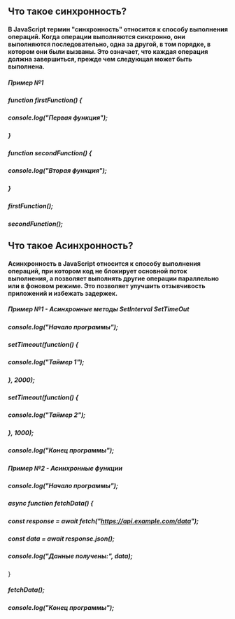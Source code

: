 ## Что такое синхронность?

#### В JavaScript термин "синхронность" относится к способу выполнения операций. Когда операции выполняются синхронно, они выполняются последовательно, одна за другой, в том порядке, в котором они были вызваны. Это означает, что каждая операция должна завершиться, прежде чем следующая может быть выполнена.

##### Пример №1

##### function firstFunction() {

##### console.log("Первая функция");

##### }

##### function secondFunction() {

##### console.log("Вторая функция");

##### }

##### firstFunction();

##### secondFunction();

## Что такое Асинхронность?

#### Асинхронность в JavaScript относится к способу выполнения операций, при котором код не блокирует основной поток выполнения, а позволяет выполнять другие операции параллельно или в фоновом режиме. Это позволяет улучшить отзывчивость приложений и избежать задержек.

##### Пример №1 - Асинхронные методы SetInterval SetTimeOut

##### console.log("Начало программы");

##### setTimeout(function() {

##### console.log("Таймер 1");

##### }, 2000);

##### setTimeout(function() {

##### console.log("Таймер 2");

##### }, 1000);

##### console.log("Конец программы");

##### Пример №2 - Асинхронные функции

##### console.log("Начало программы");

##### async function fetchData() {

##### const response = await fetch("https://api.example.com/data");

##### const data = await response.json();

##### console.log("Данные получены:", data);

}

##### fetchData();

##### console.log("Конец программы");
